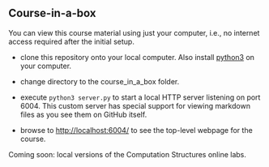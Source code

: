## Course-in-a-box

You can view this course material using just your computer, i.e., no
internet access required after the initial setup.

* clone this repository onto your local computer.  Also install <a href="https://www.python.org/downloads/">python3</a> on your computer.

* change directory to the course_in_a_box folder.

* execute `python3 server.py` to start a local HTTP server listening on port 6004.
This custom server has special support for viewing markdown files as you see them
on GitHub itself.

* browse to <a href="http://localhost:6004/">http://localhost:6004/</a> to see the
top-level webpage for the course.

Coming soon: local versions of the Computation Structures online labs.
